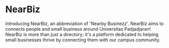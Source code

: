 # NearBiz
Introducing NearBiz, an abbreviation of 'Nearby Businezz'. NearBiz aims to connects people and small business around Universitas Padjadjaran! NearBiz is more than just a directory; it's a platform dedicated to helping small businesses thrive by connecting them with our campus community.

